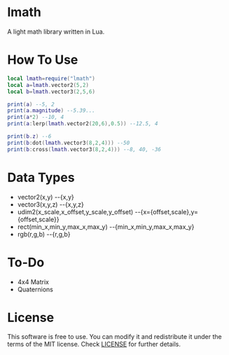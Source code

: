 # lmath
A light math library written in Lua.

# How To Use
```lua
local lmath=require("lmath")
local a=lmath.vector2(5,2)
local b=lmath.vector3(2,5,6)

print(a) --5, 2
print(a.magnitude) --5.39...
print(a*2) --10, 4
print(a:lerp(lmath.vector2(20,6),0.5)) --12.5, 4

print(b.z) --6
print(b:dot(lmath.vector3(8,2,4))) --50
print(b:cross(lmath.vector3(8,2,4))) --8, 40, -36
```

# Data Types

- vector2(x,y) --{x,y}
- vector3(x,y,z) --{x,y,z}
- udim2(x_scale,x_offset,y_scale,y_offset) --{x={offset,scale},y={offset,scale}}
- rect(min_x,min_y,max_x,max_y) --{min_x,min_y,max_x,max_y}
- rgb(r,g,b) --{r,g,b}

# To-Do

- 4x4 Matrix
- Quaternions

# License
This software is free to use. You can modify it and redistribute it under the terms of the 
MIT license. Check [LICENSE](LICENSE) for further details.
